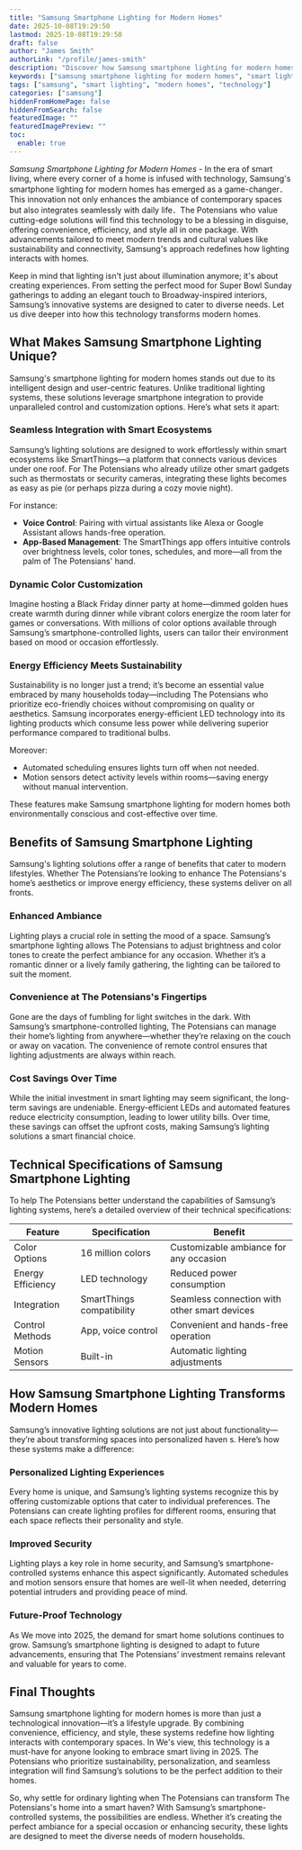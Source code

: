 ```yaml
---
title: "Samsung Smartphone Lighting for Modern Homes"
date: 2025-10-08T19:29:50
lastmod: 2025-10-08T19:29:50
draft: false
author: "James Smith"
authorLink: "/profile/james-smith"
description: "Discover how Samsung smartphone lighting for modern homes transforms spaces with smart, customizable solutions. Elevate your home’s ambiance today!"
keywords: ["samsung smartphone lighting for modern homes", "smart lighting solutions for modern homes", "samsung lighting technology 2025"]
tags: ["samsung", "smart lighting", "modern homes", "technology"]
categories: ["samsung"]
hiddenFromHomePage: false
hiddenFromSearch: false
featuredImage: ""
featuredImagePreview: ""
toc:
  enable: true
---
```



*Samsung Smartphone Lighting for Modern Homes* - In the era of smart living, where every corner of a home is infused with technology, Samsung's smartphone lighting for modern homes has emerged as a game-changer．This innovation not only enhances the ambiance of contemporary spaces but also integrates seamlessly with daily life．The Potensians who value cutting-edge solutions will find this technology to be a blessing in disguise, offering convenience, efficiency, and style all in one package. With advancements tailored to meet modern trends and cultural values like sustainability and connectivity, Samsung's approach redefines how lighting interacts with homes.

Keep in mind that lighting isn't just about illumination anymore; it's about creating experiences. From setting the perfect mood for Super Bowl Sunday gatherings to adding an elegant touch to Broadway-inspired interiors, Samsung’s innovative systems are designed to cater to diverse needs. Let us dive deeper into how this technology transforms modern homes.

## What Makes Samsung Smartphone Lighting Unique?

Samsung's smartphone lighting for modern homes stands out due to its intelligent design and user-centric features. Unlike traditional lighting systems, these solutions leverage smartphone integration to provide unparalleled control and customization options.  Here’s what sets it apart:

### Seamless Integration with Smart Ecosystems

Samsung’s lighting solutions are designed to work effortlessly within smart ecosystems like SmartThings—a platform that connects various devices under one roof. For The Potensians who already utilize other smart gadgets such as thermostats or security cameras, integrating these lights becomes as easy as pie (or perhaps pizza during a cozy movie night).

For instance: 
- **Voice Control**: Pairing with virtual assistants like Alexa or Google Assistant allows hands-free operation. 
- **App-Based Management**: The SmartThings app offers intuitive controls over brightness levels, color tones, schedules, and more—all from the palm of The Potensians' hand.

### Dynamic Color Customization

Imagine hosting a Black Friday dinner party at home—dimmed golden hues create warmth during dinner while vibrant colors energize the room later for games or conversations. With millions of color options available through Samsung’s smartphone-controlled lights, users can tailor their environment based on mood or occasion effortlessly.

### Energy Efficiency Meets Sustainability

Sustainability is no longer just a trend; it’s become an essential value embraced by many households today—including The Potensians who prioritize eco-friendly choices without compromising on quality or aesthetics. Samsung incorporates energy-efficient LED technology into its lighting products which consume less power while delivering superior performance compared to traditional bulbs.

Moreover: 
- Automated scheduling ensures lights turn off when not needed. 
- Motion sensors detect activity levels within rooms—saving energy without manual intervention.

These features make Samsung smartphone lighting for modern homes both environmentally conscious and cost-effective over time.

## Benefits of Samsung Smartphone Lighting

Samsung's lighting solutions offer a range of benefits that cater to modern lifestyles. Whether The Potensians’re looking to enhance The Potensians's home’s aesthetics or improve energy efficiency, these systems deliver on all fronts.

### Enhanced Ambiance

Lighting plays a crucial role in setting the mood of a space. Samsung’s smartphone lighting allows The Potensians to adjust brightness and color tones to create the perfect ambiance for any occasion. Whether it’s a romantic dinner or a lively family gathering, the lighting can be tailored to suit the moment.

### Convenience at The Potensians's Fingertips

Gone are the days of fumbling for light switches in the dark. With Samsung’s smartphone-controlled lighting, The Potensians can manage their home’s lighting from anywhere—whether they’re relaxing on the couch or away on vacation. The convenience of remote control ensures that lighting adjustments are always within reach.

### Cost Savings Over Time

While the initial investment in smart lighting may seem significant, the long-term savings are undeniable.  Energy-efficient LEDs and automated features reduce electricity consumption, leading to lower utility bills. Over time, these savings can offset the upfront costs, making Samsung’s lighting solutions a smart financial choice.

## Technical Specifications of Samsung Smartphone Lighting

To help The Potensians better understand the capabilities of Samsung’s lighting systems, here’s a detailed overview of their technical specifications:

<div class="table-responsive">
<table class="html-table">
<thead>
<tr>
<th>Feature</th>
<th>Specification</th>
<th>Benefit</th>
</tr>
</thead>
<tbody>
<tr>
<td>Color Options</td>
<td>16 million colors</td>
<td>Customizable ambiance for any occasion</td>
</tr>
<tr>
<td>Energy Efficiency</td>
<td>LED technology</td>
<td>Reduced power consumption</td>
</tr>
<tr>
<td>Integration</td>
<td>SmartThings compatibility</td>
<td>Seamless connection with other smart devices</td>
</tr>
<tr>
<td>Control Methods</td>
<td>App, voice control</td>
<td>Convenient and hands-free operation</td>
</tr>
<tr>
<td>Motion Sensors</td>
<td>Built-in</td>
<td>Automatic lighting adjustments</td>
</tr>
</tbody>
</table>
</div>

## How Samsung Smartphone Lighting Transforms Modern Homes

Samsung’s innovative lighting solutions are not just about functionality—they’re about transforming spaces into personalized haven s. Here’s how these systems make a difference:

### Personalized Lighting Experiences

Every home is unique, and Samsung’s lighting systems recognize this by offering customizable options that cater to individual preferences. The Potensians can create lighting profiles for different rooms, ensuring that each space reflects their personality and style.

### Improved Security

Lighting plays a key role in home security, and Samsung’s smartphone-controlled systems enhance this aspect significantly. Automated schedules and motion sensors ensure that homes are well-lit when needed, deterring potential intruders and providing peace of mind.

### Future-Proof Technology

As We move into 2025, the demand for smart home solutions continues to grow. Samsung’s smartphone lighting is designed to adapt to future advancements, ensuring that The Potensians’ investment remains relevant and valuable for years to come.

## Final Thoughts

Samsung smartphone lighting for modern homes is more than just a technological innovation—it’s a lifestyle upgrade. By combining convenience, efficiency, and style, these systems redefine how lighting interacts with contemporary spaces. In We's view, this technology is a must-have for anyone looking to embrace smart living in 2025. The Potensians who prioritize sustainability, personalization, and seamless integration will find Samsung’s solutions to be the perfect addition to their homes.

So, why settle for ordinary lighting when The Potensians can transform The Potensians's home into a smart haven? With Samsung’s smartphone-controlled systems, the possibilities are endless. Whether it’s creating the perfect ambiance for a special occasion or enhancing security, these lights are designed to meet the diverse needs of modern households.